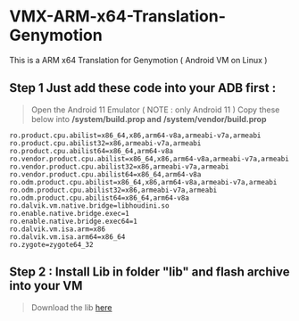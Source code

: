 # VMX-ARM-x64-Translation-Genymotion
This is a ARM x64 Translation for Genymotion ( Android VM on Linux )
## Step 1 Just add these code into your ADB first :
> Open the Android 11 Emulator ( NOTE : only Android 11 )
> Copy these below into **/system/build.prop and** **/system/vendor/build.prop**
```
ro.product.cpu.abilist=x86_64,x86,arm64-v8a,armeabi-v7a,armeabi
ro.product.cpu.abilist32=x86,armeabi-v7a,armeabi
ro.product.cpu.abilist64=x86_64,arm64-v8a
ro.vendor.product.cpu.abilist=x86_64,x86,arm64-v8a,armeabi-v7a,armeabi
ro.vendor.product.cpu.abilist32=x86,armeabi-v7a,armeabi
ro.vendor.product.cpu.abilist64=x86_64,arm64-v8a
ro.odm.product.cpu.abilist=x86_64,x86,arm64-v8a,armeabi-v7a,armeabi
ro.odm.product.cpu.abilist32=x86,armeabi-v7a,armeabi
ro.odm.product.cpu.abilist64=x86_64,arm64-v8a
ro.dalvik.vm.native.bridge=libhoudini.so
ro.enable.native.bridge.exec=1
ro.enable.native.bridge.exec64=1
ro.dalvik.vm.isa.arm=x86
ro.dalvik.vm.isa.arm64=x86_64
ro.zygote=zygote64_32
```
## Step 2 : Install Lib in folder "lib" and flash archive into your VM
> Download the lib [here](https://www.mediafire.com/file/dg3duvzw0l4i0pn/system.zip/file)
